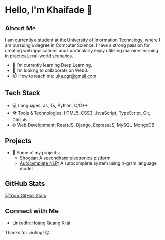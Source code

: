 # Hello, I'm Khaifade 👋

## About Me

I am currently a student at the University of Information Technology, where I am pursuing a degree in Computer Science. I have a strong passion for creating web applications and I particularly enjoy utilizing machine learning in practical, real-world scenarios.

- 🌱 I’m currently learning Deep Learning.
- 👯 I’m looking to collaborate on Web3.
- 📫 How to reach me: uka.pgr@gmail.com.

## Tech Stack

- 💻 Languages: Js, Ts, Python, C/C++ 
- 🛠️ Tools & Technologies: HTML5, CSS3, JavaScript, TypeScript, Git, GitHub
- 🌐 Web Development: ReactJS, Django, ExpressJS, MySQL, MongoDB

## Projects

- 🚀 Some of my projects:
  - [Shogear](https://shogear.vercel.app/): A secondhand electronics platform
  - [Autocomplate NLP](https://autocomplete-one.vercel.app/): A autocomplete system using n-gram language model.

## GitHub Stats

[![Your GitHub Stats](https://github-readme-stats.vercel.app/api?username=khaifade&show_icons=true&hide=issues&count_private=true)](https://github.com/khaifade)

## Connect with Me

- LinkedIn: [Hoàng Quang Khải](https://www.linkedin.com/in/khaifade/)


<!--
## Fun Facts

- 😄 Pronouns: [Your Pronouns]
- 🎵 Hobbies: [Your Hobbies]
- 🌍 Fun fact: [Interesting fact about yourself]
-->
Thanks for visiting! 😊
